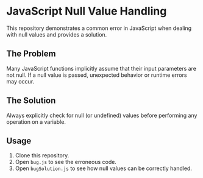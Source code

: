 # JavaScript Null Value Handling

This repository demonstrates a common error in JavaScript when dealing with null values and provides a solution.

## The Problem

Many JavaScript functions implicitly assume that their input parameters are not null.  If a null value is passed, unexpected behavior or runtime errors may occur. 

## The Solution

Always explicitly check for null (or undefined) values before performing any operation on a variable.

## Usage

1. Clone this repository.
2. Open `bug.js` to see the erroneous code.
3. Open `bugSolution.js` to see how null values can be correctly handled.